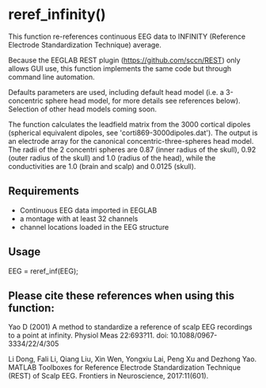 # reref_infinity()
This function re-references continuous EEG data to INFINITY (Reference Electrode Standardization Technique) average. 

Because the EEGLAB REST plugin (https://github.com/sccn/REST) only allows GUI use, this function implements the same code but through command line automation.

Defaults parameters are used, including default head model (i.e. a 3-concentric sphere head model, for more details see references below). Selection of other head models coming soon. 

The function calculates the leadfield  matrix from the 3000 cortical dipoles (spherical equivalent dipoles, see 'corti869-3000dipoles.dat'). 
The output is an electrode array for the canonical concentric-three-spheres head model. The radii of the 2 concentri spheres are 0.87 (inner radius of the skull), 0.92 (outer radius of the skull) and 1.0 (radius of the head), while the conductivities are 1.0 (brain and scalp) and 0.0125 (skull).

## Requirements
- Continuous EEG data imported in EEGLAB
- a montage with at least 32 channels
- channel locations loaded in the EEG structure

## Usage

EEG = reref_inf(EEG);


## Please cite these references when using this function:

Yao D (2001) A method to standardize a reference of scalp EEG recordings to a point at infinity. Physiol Meas 22:693?11. doi: 10.1088/0967-3334/22/4/305

Li Dong, Fali Li, Qiang Liu, Xin Wen, Yongxiu Lai, Peng Xu and Dezhong Yao. MATLAB Toolboxes for Reference Electrode Standardization Technique (REST) of Scalp EEG. Frontiers in Neuroscience, 2017:11(601).
